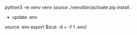 python3 -m venv venv
source ./venv/bin/activate
pip install .

- update .env

source .env
export $(cut -d = -f 1 .env)
